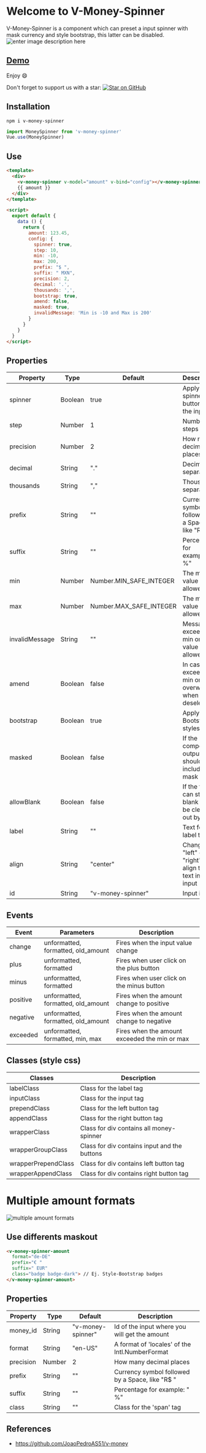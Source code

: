 # Welcome to V-Money-Spinner
V-Money-Spinner is a component which can preset a input spinner with mask currency and style bootstrap, this latter can be disabled.
![enter image description here](https://joserick.com/v_money_spinner/v_money_spinner.gif)

## [Demo](https://joserick.com/v_money_spinner/)

Enjoy :smile:

Don't forget to support us with a star: [![Star on GitHub](https://img.shields.io/github/stars/joserick/v-money-spinner?style=social)](https://github.com/joserick/v-money-spinner/stargazers)

## Installation
```
npm i v-money-spinner
```
```js
import MoneySpinner from 'v-money-spinner'
Vue.use(MoneySpinner)
```

## Use
```html
<template>
  <div>
    <v-money-spinner v-model="amount" v-bind="config"></v-money-spinner>
    {{ amount }}
  </div>
</template>

<script>
  export default {
    data () {
      return {
        amount: 123.45,
        config: {
          spinner: true,
          step: 10,
          min: -10,
          max: 200,
          prefix: "$ ",
          suffix: " MXN",
          precision: 2,
          decimal: '.',
          thousands: ',',
          bootstrap: true,
          amend: false,
          masked: true,
          invalidMessage: 'Min is -10 and Max is 200'
        }
      }
    }
  }
</script>
```

## Properties
| Property       | Type    | Default                 | Description                                                 |
|----------------|---------|-------------------------|---------------------------------------------------------    |
| spinner        | Boolean | true                    | Apply spinner buttons to the input                          |
| step           | Number  | 1                       | Number of steps                                             |
| precision      | Number  | 2                       | How many decimal places                                     |
| decimal        | String  | "."                     | Decimal separator                                           |
| thousands      | String  | ","                     | Thousands separator                                         |
| prefix         | String  | ""                      | Currency symbol followed by a Space, like "R$ "             |
| suffix         | String  | ""                      | Percentage for example: " %"                                |
| min            | Number  | Number.MIN_SAFE_INTEGER | The min value allowed                                       |
| max            | Number  | Number.MAX_SAFE_INTEGER | The max value allowed                                       |
| invalidMessage | String  | ""                      | Message if exceeding min or max value allowed               |
| amend          | Boolean | false                   | In case of exceeding min or max, overwrite it when deselect |
| bootstrap      | Boolean | true                    | Apply Bootstrap styles                                      |
| masked         | Boolean | false                   | If the component output should include the mask or not      |
| allowBlank     | Boolean | false                   | If the field can start blank and be cleared out by user     |
| label          | String  | ""                      | Text for label tag                                          |
| align          | String  | "center"                | Change by "left" or "right" to align the text in the input  |
| id             | String  | "v-money-spinner"       | Input id                                         |

## Events
| Event          | Parameters                         | Description                                                |
|----------------|------------------------------------|------------------------------------------------------------|
| change         | unformatted, formatted, old_amount | Fires when the input value change                          |
| plus           | unformatted, formatted             | Fires when user click on the plus button                   |
| minus          | unformatted, formatted             | Fires when user click on the minus button                  |
| positive       | unformatted, formatted, old_amount | Fires when the amount change to positive                   |
| negative       | unformatted, formatted, old_amount | Fires when the amount change to negative                   |
| exceeded       | unformatted, formatted, min, max   | Fires when the amount exceeded the min or max              |

## Classes (style css)
| Classes             | Description                                                                                |
|---------------------|--------------------------------------------------------------------------------------------|
| labelClass          | Class for the label tag                                                                    |
| inputClass          | Class for the input tag                                                                    |
| prependClass        | Class for the left button tag                                                              |
| appendClass         | Class for the right button tag                                                             |
| wrapperClass        | Class for div contains all money-spinner                                                   |
| wrapperGroupClass   | Class for div contains input and the buttons                                               |
| wrapperPrependClass | Class for div contains left button tag                                                     |
| wrapperAppendClass  | Class for div contains right button tag                                                    |

# Multiple amount formats

![multiple amount formats](https://joserick.com/v_money_spinner/v_money_spinner_amounts.gif)

## Use differents maskout
```html
<v-money-spinner-amount
  format="de-DE"
  prefix="€ "
  suffix=" EUR"
  class="badge badge-dark"> // Ej. Style-Bootstrap badges
</v-money-spinner-amount>
```
## Properties
| Property       | Type    | Default                 | Description                                                 |
|----------------|---------|-------------------------|---------------------------------------------------------    |
| money_id       | String  | "v-money-spinner"       | Id of the input where you will get the amount               |
| format         | String  | "en-US"                 | A format of 'locales' of the Intl.NumberFormat              |
| precision      | Number  | 2                       | How many decimal places                                     |
| prefix         | String  | ""                      | Currency symbol followed by a Space, like "R$ "             |
| suffix         | String  | ""                      | Percentage for example: " %"                                |
| class          | String  | ""                      | Class for the 'span' tag                                    |

## References

 - https://github.com/JoaoPedroAS51/v-money
